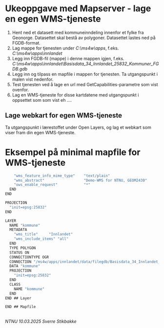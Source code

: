 # Ukeoppgave med Mapserver - lage en egen WMS-tjeneste

1. Hent ned et datasett med kommuneinndeling innenfor et fylke fra Geonorge. Datasettet skal bestå av polygoner. Datasettet lastes ned på FGDB-format.
2. Lag mappe for tjenesten under _C:\ms4w\apps_, f.eks. _C:\ms4w\apps\innlandet_
3. Legg inn FGDB-fil (mappe) i denne mappen igjen, f.eks. *C:\ms4w\apps\innlandet\Basisdata_34_Innlandet_25832_Kommuner_FGDB.gdb*
4. Legg inn og tilpass en mapfile i mappen for tjenesten. Ta utgangspunkt i malen vist nedenfor.
5. Test tjenesten ved å lage en url med GetCapabilities-parametre som vist ovenfor.
5. Lag en WMS-tjeneste for disse kartdatene med utgangspunkt i oppsettet som som vist eh ....

## Lage webkart for egen WMS-tjeneste

Ta utgangspunkt i lærestoffet under Open Layers, og lag et webkart som viser fram din egen WMS-tjeneste.

# Eksempel på minimal mapfile for WMS-tjeneste

```c
    "wms_feature_info_mime_type"    "text/plain"
    "wms_abstract"                  "Demo-WMS for NTNU, GEOM2430"
    "ows_enable_request"            "*"
  END
END

PROJECTION
  "init=epsg:25832"
END

LAYER
  NAME "kommune"
  METADATA
    "wms_title"     "Innlandet"
    "wms_include_items" "all"
  END
  TYPE POLYGON
  STATUS ON
  CONNECTIONTYPE OGR
  CONNECTION "/ms4w/apps/innlandet/data/filegdb/Basisdata_34_Innlandet_25832_Kommuner_FGDB.gdb"
  DATA "kommune"
  PROJECTION
    "init=epsg:25832"
  END
  CLASS
    NAME "kommune"
  END
END ## Layer

END ## Mapfile

```

\
_NTNU 10.03.2025 Sverre Stikbakke_